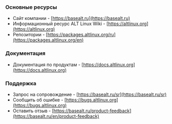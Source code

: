 ### Основные ресурсы

- Сайт компании - [https://basealt.ru](https://basealt.ru)
- Информационный ресурс ALT Linux Wiki - [https://altlinux.org](https://altlinux.org)
- Репозитории - [https://packages.altlinux.org/ru](https://packages.altlinux.org/en)

### Документация

- Документация по продуктам - [https://docs.altlinux.org](https://docs.altlinux.org)

### Поддержка

- Запрос на сопровождение - [https://basealt.ru/sr](https://basealt.ru/sr)
- Сообщить об ошибке - [https://bugs.altlinux.org](https://bugs.altlinux.org)
- Оставить отзыв - [https://basealt.ru/product-feedback](https://basealt.ru/en/product-feedback)
